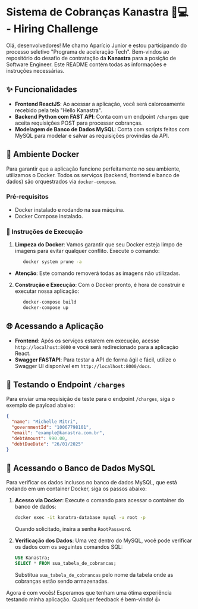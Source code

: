 # Sistema de Cobranças Kanastra 💼💻 - Hiring Challenge

Olá, desenvolvedores! Me chamo Aparício Junior e estou participando do processo seletivo "Programa de aceleração Tech".
Bem-vindos ao repositório do desafio de contratação da **Kanastra** para a posição de Software Engineer.
Este README contém todas as informações e instruções necessárias.

## ✨ Funcionalidades

- **Frontend ReactJS**: Ao acessar a aplicação, você será calorosamente recebido pela tela "Hello Kanastra".
- **Backend Python com FAST API**: Conta com um endpoint `/charges` que aceita requisições POST para processar cobranças.
- **Modelagem de Banco de Dados MySQL**: Conta com scripts feitos com MySQL para modelar e salvar as requisições provindas da API.

## 🐳 Ambiente Docker

Para garantir que a aplicação funcione perfeitamente no seu ambiente, utilizamos o Docker.
Todos os serviços (backend, frontend e banco de dados) são orquestrados via `docker-compose`.

### Pré-requisitos

- Docker instalado e rodando na sua máquina.
- Docker Compose instalado.

### 🚀 Instruções de Execução

1. **Limpeza do Docker**: Vamos garantir que seu Docker esteja limpo de imagens para evitar qualquer conflito.
Execute o comando:
   ```sh
      docker system prune -a
   ```

- **Atenção**: Este comando removerá todas as imagens não utilizadas.

2. **Construção e Execução**: Com o Docker pronto, é hora de construir e executar nossa aplicação:
   ```sh
      docker-compose build
      docker-compose up
   ```

## 🌐 Acessando a Aplicação

- **Frontend**: Após os serviços estarem em execução, acesse `http://localhost:8000` e você será redirecionado para a aplicação React.
- **Swagger FASTAPI**: Para testar a API de forma ágil e fácil, utilize o Swagger UI disponível em `http://localhost:8000/docs`.

## 📝 Testando o Endpoint `/charges`

Para enviar uma requisição de teste para o endpoint `/charges`, siga o exemplo de payload abaixo:

```json
{
  "name": "Michelle Mitri",
  "governmentId": "10067798101",
  "email": "example@kanastra.com.br",
  "debtAmount": 990.00,
  "debtDueDate": "26/01/2025"
}
```

## 💾 Acessando o Banco de Dados MySQL

Para verificar os dados inclusos no banco de dados MySQL, que está rodando em um container Docker, siga os passos abaixo:

1. **Acesso via Docker**: Execute o comando para acessar o container do banco de dados:
   ```sh
   docker exec -it kanatra-database mysql -u root -p
   ```
   Quando solicitado, insira a senha `RootPassword`.

2. **Verificação dos Dados**: Uma vez dentro do MySQL, você pode verificar os dados com os seguintes comandos SQL:
   ```sql
   USE Kanastra;
   SELECT * FROM sua_tabela_de_cobrancas;
   ```
   Substitua `sua_tabela_de_cobrancas` pelo nome da tabela onde as cobranças estão sendo armazenadas.

Agora é com vocês! Esperamos que tenham uma ótima experiência testando minha aplicação. Qualquer feedback é bem-vindo! 👍
